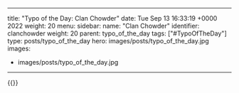 
---
title: "Typo of the Day: Clan Chowder"
date: Tue Sep 13 16:33:19 +0000 2022
weight: 20
menu:
  sidebar:
    name: "Clan Chowder"
    identifier: clanchowder
    weight: 20
    parent: typo_of_the_day
tags: ["#TypoOfTheDay"]
type: posts/typo_of_the_day
hero: images/posts/typo_of_the_day.jpg
images:
- images/posts/typo_of_the_day.jpg
---


{{<tweet user="mariatta" id="1569725926535229441">}}

